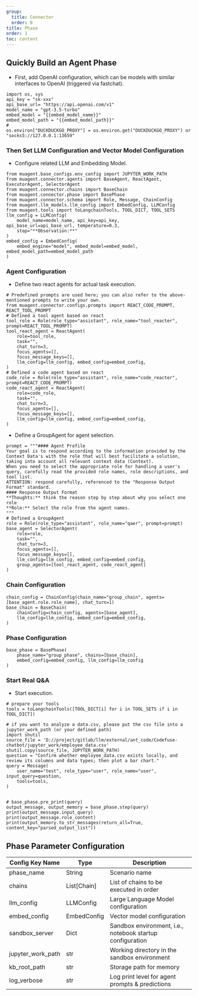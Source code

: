 ```yaml
---
group:
  title: Connector
  order: 0
title: Phase
order: 1
toc: content
---
```


## Quickly Build an Agent Phase

- First, add OpenAI configuration, which can be models with similar interfaces to OpenAI (triggered via fastchat).

```
import os, sys
api_key = "sk-xxx"
api_base_url= "https://api.openai.com/v1"
model_name = "gpt-3.5-turbo"
embed_model = "{{embed_model_name}}"
embed_model_path = "{{embed_model_path}}"
#
os.environ["DUCKDUCKGO_PROXY"] = os.environ.get("DUCKDUCKGO_PROXY") or "socks5://127.0.0.1:13659"
```

### Then Set LLM Configuration and Vector Model Configuration

- Configure related LLM and Embedding Model.

```
from muagent.base_configs.env_config import JUPYTER_WORK_PATH
from muagent.connector.agents import BaseAgent, ReactAgent, ExecutorAgent, SelectorAgent
from muagent.connector.chains import BaseChain
from muagent.connector.phase import BasePhase
from muagent.connector.schema import Role, Message, ChainConfig
from muagent.llm_models.llm_config import EmbedConfig, LLMConfig
from muagent.tools import toLangchainTools, TOOL_DICT, TOOL_SETS
llm_config = LLMConfig(
    model_name=model_name, api_key=api_key,  api_base_url=api_base_url, temperature=0.3,
    stop="**Observation:**"
)
embed_config = EmbedConfig(
    embed_engine="model", embed_model=embed_model, embed_model_path=embed_model_path
)
```

### Agent Configuration

- Define two react agents for actual task execution.

```
# Predefined prompts are used here; you can also refer to the above-mentioned prompts to write your own.
from muagent.connector.configs.prompts import REACT_CODE_PROMPT, REACT_TOOL_PROMPT
# Defined a tool agent based on react
tool_role = Role(role_type="assistant", role_name="tool_reacter", prompt=REACT_TOOL_PROMPT)
tool_react_agent = ReactAgent(
    role=tool_role,
    task="",
    chat_turn=3,
    focus_agents=[],
    focus_message_keys=[],
    llm_config=llm_config, embed_config=embed_config,
)
# Defined a code agent based on react
code_role = Role(role_type="assistant", role_name="code_reacter", prompt=REACT_CODE_PROMPT)
code_react_agent = ReactAgent(
    role=code_role,
    task="",
    chat_turn=3,
    focus_agents=[],
    focus_message_keys=[],
    llm_config=llm_config, embed_config=embed_config,
)
```

- Define a GroupAgent for agent selection.

```
prompt = """#### Agent Profile
Your goal is to respond according to the information provided by the Context Data's with the role that will best facilitate a solution, taking into account all relevant context data (Context).
When you need to select the appropriate role for handling a user's query, carefully read the provided role names, role descriptions, and tool list.
ATTENTION: respond carefully, referenced to the "Response Output Format" standard.
#### Response Output Format
**Thoughts:** think the reason step by step about why you select one role
**Role:** Select the role from the agent names.
"""
# Defined a GroupAgent
role = Role(role_type="assistant", role_name="qaer", prompt=prompt)
base_agent = SelectorAgent(
    role=role,
    task="",
    chat_turn=3,
    focus_agents=[],
    focus_message_keys=[],
    llm_config=llm_config, embed_config=embed_config,
    group_agents=[tool_react_agent, code_react_agent]
)
```

### Chain Configuration

```
chain_config = ChainConfig(chain_name="group_chain", agents=[base_agent.role.role_name], chat_turn=1)
base_chain = BaseChain(
    chainConfig=chain_config, agents=[base_agent],
    llm_config=llm_config, embed_config=embed_config,
)
```

### Phase Configuration

```
base_phase = BasePhase(
    phase_name="group_phase", chains=[base_chain],
    embed_config=embed_config, llm_config=llm_config
)
```

### Start Real Q&A

- Start execution.

```
# prepare your tools
tools = toLangchainTools([TOOL_DICT[i] for i in TOOL_SETS if i in TOOL_DICT])

# if you want to analyze a data.csv, please put the csv file into a jupyter_work_path (or your defined path)
import shutil
source_file = 'D://project/gitlab/llm/external/ant_code/Codefuse-chatbot/jupyter_work/employee_data.csv'
shutil.copy(source_file, JUPYTER_WORK_PATH)
question = "Confirm whether employee_data.csv exists locally, and review its columns and data types; then plot a bar chart."
query = Message(
    user_name="test", role_type="user", role_name="user", input_query=question,
    tools=tools,
)


# base_phase.pre_print(query)
output_message, output_memory = base_phase.step(query)
print(output_message.input_query)
print(output_message.role_content)
print(output_memory.to_str_messages(return_all=True, content_key="parsed_output_list"))
```

## Phase Parameter Configuration

| Config Key Name   | Type        | Description                                               |
| ----------------- | ----------- | --------------------------------------------------------- |
| phase_name        | String      | Scenario name                                             |
| chains            | List[Chain] | List of chains to be executed in order                    |
| llm_config        | LLMConfig   | Large Language Model configuration                        |
| embed_config      | EmbedConfig | Vector model configuration                                |
| sandbox_server    | Dict        | Sandbox environment, i.e., notebook startup configuration |
| jupyter_work_path | str         | Working directory in the sandbox environment              |
| kb_root_path      | str         | Storage path for memory                                   |
| log_verbose       | str         | Log print level for agent prompts & predictions           |
